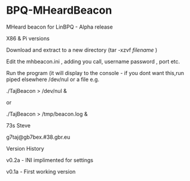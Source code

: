 # BPQ-MHeardBeacon
MHeard beacon for LinBPQ - Alpha release

X86 & Pi versions

Download and extract to a new directory (tar -xzvf _filename_ )

Edit the mhbeacon.ini , adding you call, username password , port etc.

Run the program (it will display to the console - if you dont want this,run piped elsewhere /dev/nul or a file e.g.

./TajBeacon > /dev/nul &

or 

./TajBeacon > /tmp/beacon.log &

73s
Steve

g7taj@gb7bex.#38.gbr.eu

Version History

v0.2a - INI implimented for settings

v0.1a - First working version
